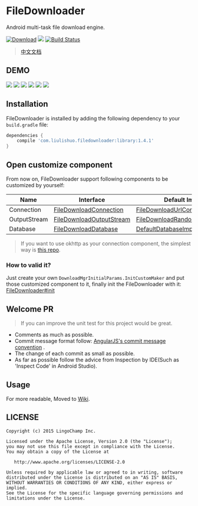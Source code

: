 # FileDownloader
Android multi-task file download engine.


[![Download][bintray_svg]][bintray_url]
![][file_downloader_svg]
[![Build Status][build_status_svg]][build_status_link]

> [中文文档](https://github.com/lingochamp/FileDownloader/blob/master/README-zh.md)

## DEMO

![][serial_tasks_demo_gif]
![][parallel_tasks_demo_gif]
![][tasks_manager_demo_gif]
![][hybrid_test_demo_gif]
![][avoid_drop_frames_1_gif]
![][avoid_drop_frames_2_gif]


## Installation

FileDownloader is installed by adding the following dependency to your `build.gradle` file:

```groovy
dependencies {
    compile 'com.liulishuo.filedownloader:library:1.4.1'
}
```

## Open customize component

From now on, FileDownloader support following components to be customized by yourself:

| Name | Interface | Default Impl
| --- | --- | ---
| Connection | [FileDownloadConnection][FileDownloadConnection-java-link] | [FileDownloadUrlConnection][FileDownloadUrlConnection-java-link]
| OutputStream | [FileDownloadOutputStream][FileDownloadOutputStream-java-link] | [FileDownloadRandomAccessFile][FileDownloadRandomAccessFile-java-link]
| Database | [FileDownloadDatabase][FileDownloadDatabase-java-link] | [DefaultDatabaseImpl][DefaultDatabaseImpl-java-link]

> If you want to use okhttp as your connection component, the simplest way is [this repo](https://github.com/Jacksgong/filedownloader-okhttp3-connection).

### How to valid it?

Just create your own `DownloadMgrInitialParams.InitCustomMaker` and put those customized component to it, finally init the FileDownloader with it: [FileDownloader#init](https://github.com/lingochamp/FileDownloader/blob/master/library/src/main/java/com/liulishuo/filedownloader/FileDownloader.java#L62)

## Welcome PR

> If you can improve the unit test for this project would be great.

- Comments as much as possible.
- Commit message format follow: [AngularJS's commit message convention](https://github.com/angular/angular.js/blob/master/CONTRIBUTING.md#-git-commit-guidelines) .
- The change of each commit as small as possible.
- As far as possible follow the advice from Inspection by IDE(Such as 'Inspect Code' in Android Studio).

## Usage

For more readable, Moved to [Wiki](https://github.com/lingochamp/FileDownloader/wiki).

## LICENSE

```
Copyright (c) 2015 LingoChamp Inc.

Licensed under the Apache License, Version 2.0 (the "License");
you may not use this file except in compliance with the License.
You may obtain a copy of the License at

   http://www.apache.org/licenses/LICENSE-2.0

Unless required by applicable law or agreed to in writing, software
distributed under the License is distributed on an "AS IS" BASIS,
WITHOUT WARRANTIES OR CONDITIONS OF ANY KIND, either express or implied.
See the License for the specific language governing permissions and
limitations under the License.
```

[license_2_svg]: https://img.shields.io/hexpm/l/plug.svg
[android_platform_svg]: https://img.shields.io/badge/Platform-Android-brightgreen.svg
[file_downloader_svg]: https://img.shields.io/badge/Android-FileDownloader-orange.svg
[hybrid_test_demo_gif]: https://github.com/lingochamp/FileDownloader/raw/master/art/hybrid_test_demo.gif
[parallel_tasks_demo_gif]: https://github.com/lingochamp/FileDownloader/raw/master/art/parallel_tasks_demo.gif
[serial_tasks_demo_gif]: https://github.com/lingochamp/FileDownloader/raw/master/art/serial_tasks_demo.gif
[tasks_manager_demo_gif]: https://github.com/lingochamp/FileDownloader/raw/master/art/tasks_manager_demo.gif
[avoid_drop_frames_1_gif]: https://github.com/lingochamp/FileDownloader/raw/master/art/avoid_drop_frames1.gif
[avoid_drop_frames_2_gif]: https://github.com/lingochamp/FileDownloader/raw/master/art/avoid_drop_frames2.gif
[bintray_svg]: https://api.bintray.com/packages/jacksgong/maven/FileDownloader/images/download.svg
[bintray_url]: https://bintray.com/jacksgong/maven/FileDownloader/_latestVersion
[file_download_listener_callback_flow_png]: https://github.com/lingochamp/FileDownloader/raw/master/art/filedownloadlistener_callback_flow.png
[build_status_svg]: https://travis-ci.org/lingochamp/FileDownloader.svg?branch=master
[build_status_link]: https://travis-ci.org/lingochamp/FileDownloader
[FileDownloadConnection-java-link]: https://github.com/lingochamp/FileDownloader/blob/master/library/src/main/java/com/liulishuo/filedownloader/connection/FileDownloadConnection.java
[FileDownloadUrlConnection-java-link]: https://github.com/lingochamp/FileDownloader/blob/master/library/src/main/java/com/liulishuo/filedownloader/connection/FileDownloadUrlConnection.java
[FileDownloadDatabase-java-link]: https://github.com/lingochamp/FileDownloader/blob/master/library/src/main/java/com/liulishuo/filedownloader/services/FileDownloadDatabase.java
[DefaultDatabaseImpl-java-link]: https://github.com/lingochamp/FileDownloader/blob/master/library/src/main/java/com/liulishuo/filedownloader/services/DefaultDatabaseImpl.java
[FileDownloadOutputStream-java-link]: https://github.com/lingochamp/FileDownloader/blob/master/library/src/main/java/com/liulishuo/filedownloader/stream/FileDownloadOutputStream.java
[FileDownloadRandomAccessFile-java-link]: https://github.com/lingochamp/FileDownloader/blob/master/library/src/main/java/com/liulishuo/filedownloader/stream/FileDownloadRandomAccessFile.java
